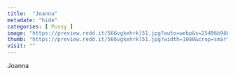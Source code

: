 ```yaml
---
title:  "Joanna"
metadate: "hide"
categories: [ Pussy ]
image: "https://preview.redd.it/566vgkehrkl51.jpg?auto=webp&s=25496b966172ece85f2865cb75f211cca82af3a0"
thumb: "https://preview.redd.it/566vgkehrkl51.jpg?width=1080&crop=smart&auto=webp&s=51636177fb0adb1435b61af609d7e0fd46be7141"
visit: ""
---
```

Joanna
